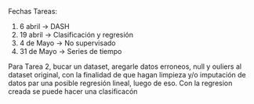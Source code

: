 Fechas Tareas:
1. 6 abril -> DASH
2. 19 abril -> Clasificación y regresión
3. 4 de Mayo -> No supervisado
4. 31 de Mayo -> Series de tiempo

Para Tarea 2, bucar un dataset, aregarle datos erroneos, null y ouliers al dataset original, con la finalidad de que hagan limpieza y/o imputación de datos par una posible regresión lineal, luego de eso. Con la regresion creada se puede hacer una clasificacón